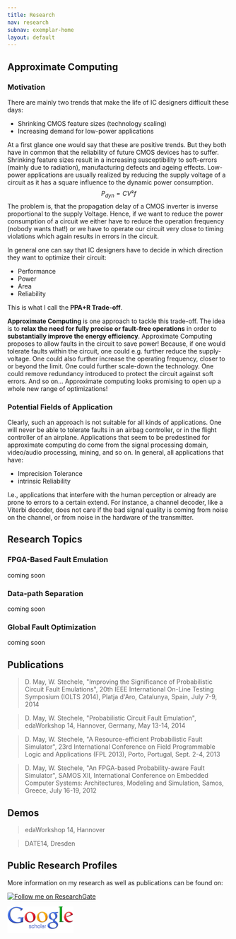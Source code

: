 ```yaml
---
title: Research
nav: research
subnav: exemplar-home
layout: default
---
```


## Approximate Computing

### Motivation

There are mainly two trends that make the life of IC designers difficult these days:

+ Shrinking CMOS feature sizes (technology scaling)
+ Increasing demand for low-power applications

At a first glance one would say that these are positive trends. But they both have in common that the reliability of future CMOS devices has to suffer. Shrinking feature sizes result in a increasing susceptibility to soft-errors (mainly due to radiation), manufacturing defects and ageing effects. Low-power applications are usually realized by reducing the supply voltage of a circuit as it has a square influence to the dynamic power consumption.
$$P_{dyn} = CV²f$$
The problem is, that the propagation delay of a CMOS inverter is inverse proportional to the supply Voltage. Hence, if we want to reduce the power consumption of a circuit we either have to reduce the operation frequency (nobody wants that!) or we have to operate our circuit very close to timing violations which again results in errors in the circuit.

In general one can say that IC designers have to decide in which direction they want to optimize their circuit:

+ Performance
+ Power
+ Area
+ Reliability

This is what I call the **PPA+R Trade-off**.

__Approximate Computing__ is one approach to tackle this trade-off. The idea is to __relax the need for fully precise or fault-free operations__ in order to __substantially improve the energy efficiency__. Approximate Computing proposes to allow faults in the circuit to save power! Because, if one would tolerate faults within the circuit, one could e.g. further reduce the supply-voltage. One could also further increase the operating frequency, closer to or beyond the limit. One could further scale-down the technology. One could remove redundancy introduced to protect the circuit against soft errors. And so on... Approximate computing looks promising to open up a whole new range of optimizations!

### Potential Fields of Application
Clearly, such an approach is not suitable for all kinds of applications. One will never be able to tolerate faults in an airbag controller, or in the flight controller of an airplane. Applications that seem to be predestined for approximate computing do come from the signal processing domain, video/audio processing, mining, and so on. In general, all applications that have: 

+ Imprecision Tolerance
+ intrinsic Reliability

I.e., applications that interfere with the human perception or already are prone to errors to a certain extend. For instance, a channel decoder, like a Viterbi decoder, does not care if the bad signal quality is coming from noise on the channel, or from noise in the hardware of the transmitter.

## Research Topics

### FPGA-Based Fault Emulation
coming soon

### Data-path Separation
coming soon

### Global Fault Optimization
coming soon

## Publications

> D. May, W. Stechele, "Improving the Significance of Probabilistic Circuit Fault Emulations", 20th IEEE International On-Line Testing Symposium (IOLTS 2014), Platja d'Aro, Catalunya, Spain, July 7-9, 2014

> D. May, W. Stechele, "Probabilistic Circuit Fault Emulation", edaWorkshop 14, Hannover, Germany, May 13-14, 2014

> D. May, W. Stechele, "A Resource-efficient Probabilistic Fault Simulator", 23rd International Conference on Field Programmable Logic and Applications (FPL 2013), Porto, Portugal, Sept. 2-4, 2013

> D. May, W. Stechele, "An FPGA-based Probability-aware Fault Simulator", SAMOS XII, International Conference on Embedded Computer Systems: Architectures, Modeling and Simulation, Samos, Greece, July 16-19, 2012

## Demos

> edaWorkshop 14, Hannover

> DATE14, Dresden

## Public Research Profiles
More information on my research as well as publications can be found on:

<a title="Follow me on ResearchGate" href="https://www.researchgate.net/profile/David_May6?cp=shp"><img src="https://www.researchgate.net/images/public/profile_share_badge.png" alt="Follow me on ResearchGate"/></a>


<a href="http://scholar.google.de/citations?user=sWB8LagAAAAJ"><img src="/img/Google_Scholar_logo.png" width="150"></a>
